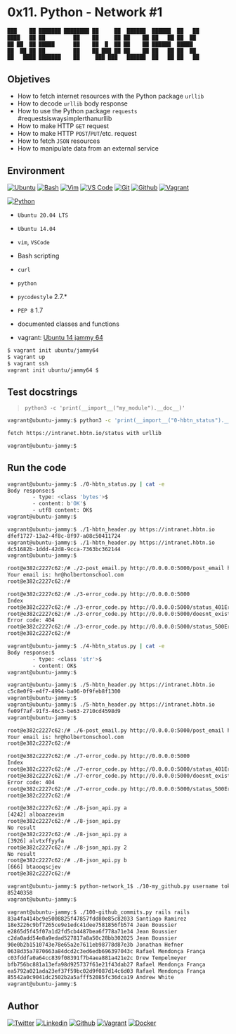 # 0x11. Python - Network #1

<!-- ansi regular -->
```bash
███    ██ ███████ ████████ ██     ██  ██████  ██████  ██   ██ 
████   ██ ██         ██    ██     ██ ██    ██ ██   ██ ██  ██  
██ ██  ██ █████      ██    ██  █  ██ ██    ██ ██████  █████  
██  ██ ██ ██         ██    ██ ███ ██ ██    ██ ██   ██ ██  ██ 
██   ████ ███████    ██     ███ ███   ██████  ██   ██ ██   ██ 
```

## Objetives

* How to fetch internet resources with the Python package ``urllib``
* How to decode ``urllib`` body response
* How to use the Python package ``requests`` #requestsiswaysimplerthanurllib
* How to make HTTP ``GET`` request
* How to make HTTP ``POST``/``PUT``/etc. request
* How to fetch ``JSON`` resources
* How to manipulate data from an external service

## Environment

<!-- ubuntu -->
[![Ubuntu](https://img.shields.io/static/v1?label=&message=Ubuntu&color=E95420&logo=Ubuntu&logoColor=E95420&labelColor=2F333A)](https://ubuntu.com/) <!-- bash --> [![Bash](https://img.shields.io/static/v1?label=&message=GNU%20Bash&color=4EAA25&logo=GNU%20Bash&logoColor=4EAA25&labelColor=2F333A)](https://www.gnu.org/software/bash/) <!-- vim --> [![Vim](https://img.shields.io/static/v1?label=&message=Vim&color=019733&logo=Vim&logoColor=019733&labelColor=2F333A)](https://www.vim.org/) <!-- vs code --> [![VS Code](https://img.shields.io/static/v1?label=&message=Visual%20Studio%20Code&color=5C2D91&logo=Visual%20Studio%20Code&logoColor=5C2D91&labelColor=2F333A)](https://code.visualstudio.com/) <!-- git --> [![Git](https://img.shields.io/static/v1?label=&message=Git&color=F05032&logo=Git&logoColor=F05032&labelColor=2F333A)](https://git-scm.com/) <!-- github --> [![Github](https://img.shields.io/static/v1?label=&message=GitHub&color=181717&logo=GitHub&logoColor=f2f2f2&labelColor=2F333A)](https://github.com) <!-- vagrant --> [![Vagrant](https://img.shields.io/static/v1?label=&message=Vagrant&color=1868F2&logo=vagrant&labelColor=2F333A)](https://app.vagrantup.com/)

<!-- python-->
[![Python](https://img.shields.io/static/v1?label=&message=Python&color=FFD43B&logo=python&logoColor=3776AB&labelColor=2F333A)](https://www.python.org)

* ```Ubuntu 20.04 LTS```
* ``Ubuntu 14.04``
* ```vim```, ```VSCode```
* Bash scripting
* ```curl```
* ```python```
* ```pycodestyle``` 2.7.*
* ```PEP 8``` 1.7
* documented classes and functions

* vagrant: [Ubuntu 14 jammy 64](https://app.vagrantup.com/ubuntu/boxes/jammy64)

```bash
$ vagrant init ubuntu/jammy64
$ vagrant up
$ vagrant ssh
vagrant init ubuntu/jammy64 $
```

## Test docstrings

> `python3 -c 'print(__import__("my_module").__doc__)'`

```bash
vagrant@ubuntu-jammy:$ python3 -c 'print(__import__("0-hbtn_status").__doc__)'

fetch https://intranet.hbtn.io/status with urllib

vagrant@ubuntu-jammy:$

```

## Run the code

```bash
vagrant@ubuntu-jammy:$ ./0-hbtn_status.py | cat -e
Body response:$
        - type: <class 'bytes'>$
        - content: b'OK'$
        - utf8 content: OK$
vagrant@ubuntu-jammy:$
```

```bash
vagrant@ubuntu-jammy:$ ./1-hbtn_header.py https://intranet.hbtn.io
dfef1727-13a2-4f8c-8f97-a08c50411724
vagrant@ubuntu-jammy:$ ./1-hbtn_header.py https://intranet.hbtn.io
dc51682b-1ddd-42d8-9cca-7363bc362144
vagrant@ubuntu-jammy:$
```

```bash
root@e382c2227c62:/# ./2-post_email.py http://0.0.0.0:5000/post_email hr@holbertonschool.com
Your email is: hr@holbertonschool.com
root@e382c2227c62:/#
```

```bash
root@e382c2227c62:/# ./3-error_code.py http://0.0.0.0:5000
Index
root@e382c2227c62:/# ./3-error_code.py http://0.0.0.0:5000/status_401Error code: 401
root@e382c2227c62:/# ./3-error_code.py http://0.0.0.0:5000/doesnt_exist
Error code: 404
root@e382c2227c62:/# ./3-error_code.py http://0.0.0.0:5000/status_500Error code: 500
root@e382c2227c62:/#
```

```bash
vagrant@ubuntu-jammy:$ ./4-hbtn_status.py | cat -e
Body response:$
        - type: <class 'str'>$
        - content: OK$
vagrant@ubuntu-jammy:$
```

```bash
vagrant@ubuntu-jammy:$ ./5-hbtn_header.py https://intranet.hbtn.io
c5c8e0f9-e4f7-4994-ba06-0f9feb8f1300
vagrant@ubuntu-jammy:$
vagrant@ubuntu-jammy:$ ./5-hbtn_header.py https://intranet.hbtn.io
fe09f7af-91f3-46c3-be63-2710cd4598d9
vagrant@ubuntu-jammy:$
```

```bash
root@e382c2227c62:/# ./6-post_email.py http://0.0.0.0:5000/post_email hr@holbertonschool.com
Your email is: hr@holbertonschool.com
root@e382c2227c62:/#
```

```bash
root@e382c2227c62:/# ./7-error_code.py http://0.0.0.0:5000
Index
root@e382c2227c62:/# ./7-error_code.py http://0.0.0.0:5000/status_401Error code: 401
root@e382c2227c62:/# ./7-error_code.py http://0.0.0.0:5000/doesnt_exist
Error code: 404
root@e382c2227c62:/# ./7-error_code.py http://0.0.0.0:5000/status_500Error code: 500
root@e382c2227c62:/#

```

```bash
root@e382c2227c62:/# ./8-json_api.py a
[4242] alboazzevim
root@e382c2227c62:/# ./8-json_api.py
No result
root@e382c2227c62:/# ./8-json_api.py a
[3926] alvtxffyyfa
root@e382c2227c62:/# ./8-json_api.py 2
No result
root@e382c2227c62:/# ./8-json_api.py b
[666] btaooqscjev
root@e382c2227c62:/#
```

```bash
vagrant@ubuntu-jammy:$ python-network_1$ ./10-my_github.py username token
85240358
vagrant@ubuntu-jammy:$
```

```bash
vagrant@ubuntu-jammy:$ ./100-github_commits.py rails rails
83a4fa414bc9e5008825f47857fdd80e85c82033 Santiago Ramirez
18e3226c9bf7265ce9e1edc41dee7581856fb574 Jean Boussier
e2865d5f45f07a1d2fd5cb4487bea6f778a71e34 Jean Boussier
c2da0add54e8a9edad527817a8a50c28bb302025 Jean Boussier
90e0b2b1510743e78e65a2e7611eb98778d87e3b Jonathan Hefner
0638d35a7870663a84dcd2c3ed6edb696397043c Rafael Mendonça França
c03fddfa0a64cc839f08391f7b4aea881a421e2c Drew Tempelmeyer
bfb756bc881a13efa98d925737f61e21f43dab27 Rafael Mendonça França
ea5792a021ada23ef37f59bc02d9f087d14c6d03 Rafael Mendonça França
85542a0c9041dc2502b2a5afff52085fc36dca19 Andrew White
vagrant@ubuntu-jammy:$
```

## Author

<!-- social media and professional portfolio-->
<!-- twitter -->
[![Twitter](https://img.shields.io/twitter/follow/ralex_uy?style=social)](https://twitter.com/ralex_uy) <!-- linkedin --> [![Linkedin](https://img.shields.io/badge/LinkedIn-+24K-blue?style=social&logo=linkedin)](https://www.linkedin.com/in/ronald-rivero/) <!-- github --> [![Github](https://img.shields.io/github/followers/ralexrivero?style=social)](https://github.com/ralexrivero/) <!-- vagrant --> [![Vagrant](https://img.shields.io/static/v1?label=&message=Vagrant%20Profile&color=1868F2&logo=vagrant&labelColor=2F333A)](https://app.vagrantup.com/ralexrivero) <!-- docker --> [![Docker](https://img.shields.io/static/v1?label=&message=Docker%20Profile&color=2496ED&logo=Docker&labelColor=2F333A)](https://hub.docker.com/u/ralexrivero)
